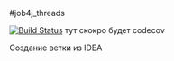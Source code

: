 #job4j_threads

[![Build Status](https://app.travis-ci.com/paketchino/job4j_thread.svg?branch=master)](https://app.travis-ci.com/paketchino/job4j_thread)
    тут скокро будет codecov

Создание ветки из IDEA